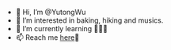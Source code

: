 - 👋 Hi, I’m @YutongWu
- 👀 I’m interested in baking, hiking and musics.
- 🌱 I’m currently learning 👩🏻‍💻
- 📫 Reach me [here](https://www.linkedin.com/in/yutong-wu/)🔅

<!---
YwuBloom416/YwuBloom416 is a ✨ special ✨ repository because its `README.md` (this file) appears on your GitHub profile.
You can click the Preview link to take a look at your changes.
--->
